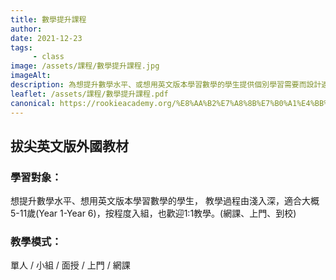 ```yaml
---
title: 數學提升課程
author:
date: 2021-12-23
tags: 
     - class
image: /assets/課程/數學提升課程.jpg
imageAlt:
description: 為想提升數學水平、或想用英文版本學習數學的學生提供個別學習需要而設計適合他們的課程，增加學習數學的趣味，讓學員有興趣和投入學習，事半功倍。
leaflet: /assets/課程/數學提升課程.pdf
canonical: https://rookieacademy.org/%E8%AA%B2%E7%A8%8B%E7%B0%A1%E4%BB%8B/%E6%95%B8%E5%AD%B8%E6%8F%90%E5%8D%87%E8%AA%B2%E7%A8%8B/
---
```



## 拔尖英文版外國教材

### 學習對象：

想提升數學水平、想用英文版本學習數學的學生，
教學過程由淺入深，適合大概5-11歲(Year 1-Year 6)，按程度入組，也歡迎1:1教學。(網課、上門、到校)

### 教學模式：

單人 / 小組 / 面授 / 上門 / 網課 